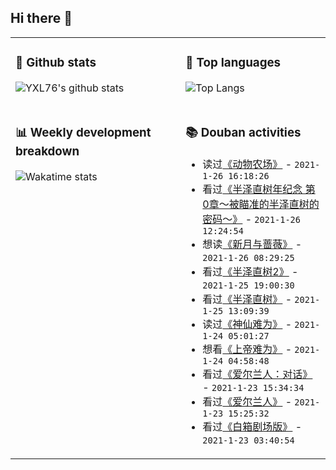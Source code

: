 ## Hi there 👋

<table>
<tr>
<td valign="top" width="54%">

### 🔭 Github stats

![YXL76's github stats](https://github-readme-stats.yxl76.vercel.app/api?username=YXL76&count_private=true&show_icons=true&include_all_commits=true&theme=tokyonight&line_height=28)

</td>

<td valign="top" width="46%">

### 🌱 Top languages

![Top Langs](https://github-readme-stats.yxl76.vercel.app/api/top-langs/?username=YXL76&layout=compact&theme=tokyonight&langs_count=10&hide=HTML,CSS,SCSS)

</td>
</tr>
<tr>
<td valign="top" width="54%">

### 📊 Weekly development breakdown

![Wakatime stats](https://github-readme-stats.yxl76.vercel.app/api/wakatime?username=YXL76&layout=compact&theme=tokyonight)


</td>
<td valign="top" width="46%">

### 📚 Douban activities

- 读过[《动物农场》](https://book.douban.com/subject/24891164/) - `2021-1-26 16:18:26`
- 看过[《半泽直树年纪念 第0章～被瞄准的半泽直树的密码～》](http://movie.douban.com/subject/34884165/) - `2021-1-26 12:24:54`
- 想读[《新月与蔷薇》](https://book.douban.com/subject/35275605/) - `2021-1-26 08:29:25`
- 看过[《半泽直树2》](http://movie.douban.com/subject/25806638/) - `2021-1-25 19:00:30`
- 看过[《半泽直树》](http://movie.douban.com/subject/24697949/) - `2021-1-25 13:09:39`
- 读过[《神仙难为》](https://book.douban.com/subject/11626404/) - `2021-1-24 05:01:27`
- 想看[《上帝难为》](http://movie.douban.com/subject/10518895/) - `2021-1-24 04:58:48`
- 看过[《爱尔兰人：对话》](http://movie.douban.com/subject/34909138/) - `2021-1-23 15:34:34`
- 看过[《爱尔兰人》](http://movie.douban.com/subject/6981153/) - `2021-1-23 15:25:32`
- 看过[《白箱剧场版》](http://movie.douban.com/subject/30207998/) - `2021-1-23 03:40:54`

</td>
</tr>
</table>

<!--
**YXL76/YXL76** is a ✨ _special_ ✨ repository because its `README.md` (this file) appears on your GitHub profile.

Here are some ideas to get you started:

- 🔭 I’m currently working on ...
- 🌱 I’m currently learning ...
- 👯 I’m looking to collaborate on ...
- 🤔 I’m looking for help with ...
- 💬 Ask me about ...
- 📫 How to reach me: ...
- 😄 Pronouns: ...
- ⚡ Fun fact: ...
-->
